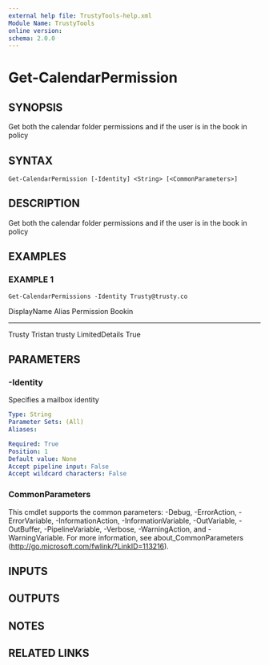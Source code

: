 ```yaml
---
external help file: TrustyTools-help.xml
Module Name: TrustyTools
online version:
schema: 2.0.0
---
```


# Get-CalendarPermission

## SYNOPSIS
Get both the calendar folder permissions and if the user is in the book in policy

## SYNTAX

```
Get-CalendarPermission [-Identity] <String> [<CommonParameters>]
```

## DESCRIPTION
Get both the calendar folder permissions and if the user is in the book in policy

## EXAMPLES

### EXAMPLE 1
```
Get-CalendarPermissions -Identity Trusty@trusty.co
```

DisplayName      Alias     Permission     Bookin
-----------      -----     ----------     ------
Trusty Tristan   trusty    LimitedDetails True

## PARAMETERS

### -Identity
Specifies a mailbox identity

```yaml
Type: String
Parameter Sets: (All)
Aliases:

Required: True
Position: 1
Default value: None
Accept pipeline input: False
Accept wildcard characters: False
```

### CommonParameters
This cmdlet supports the common parameters: -Debug, -ErrorAction, -ErrorVariable, -InformationAction, -InformationVariable, -OutVariable, -OutBuffer, -PipelineVariable, -Verbose, -WarningAction, and -WarningVariable.
For more information, see about_CommonParameters (http://go.microsoft.com/fwlink/?LinkID=113216).

## INPUTS

## OUTPUTS

## NOTES

## RELATED LINKS
